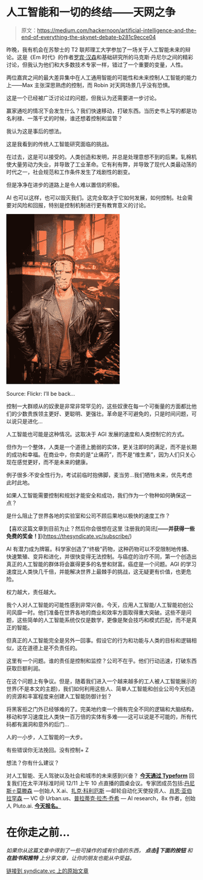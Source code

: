 # 人工智能和一切的终结——天网之争

> 原文：<https://medium.com/hackernoon/artificial-intelligence-and-the-end-of-everything-the-skynet-debate-b281c9ecce04>

昨晚，我有机会在苏黎士的 T2 联邦理工大学参加了一场关于人工智能未来的辩论。这是《Em 时代》的作者[罗宾·汉森](https://medium.com/u/f2c4b64307cc?source=post_page-----b281c9ecce04--------------------------------)和基础研究所的马克斯·丹尼尔之间的精彩讨论，但我认为他们和大多数技术专家一样，错过了一个重要的变量，人性。

两位嘉宾之间的最大差异集中在人工通用智能的可能性和未来控制人工智能的能力上——Max 主张深思熟虑的控制，而 Robin 对天网场景几乎没有恐惧。

这是一个已经被广泛讨论过的问题，但我认为还需要进一步讨论。

赢家通吃的情况下会发生什么？我们快速移动，打破东西。当历史书上写的都是功名利禄、一落千丈的时候，谁还想着控制和监管？

我认为这是事后的想法。

这是我看到的传统人工智能研究面临的挑战。

在过去，这是可以接受的。人类创造和发明，并总是处理意想不到的后果。轧棉机使大量劳动力失业，并导致了工业革命。它有利有弊，并导致了现代人类最动荡的时代之一，社会规范和工作条件发生了戏剧性的剧变。

但是净净在进步的道路上是令人难以置信的积极。

AI 也可以这样，也可以毁灭我们。这完全取决于它如何发展，如何控制。社会需要对风险和回报，特别是控制机制进行更有教育意义的讨论。

![](img/837cc20b681903f59e7cfcd4d3ced559.png)

Source: Flickr: I’ll be back…

控制一大群顺从的奴隶是非常非常罕见的，这些奴隶在每一个可衡量的方面都比他们的少数贵族领主更好、更聪明、更强壮。革命是不可避免的，只是时间问题，可以说只是进化…

人工智能也可能是这种情况。这取决于 AGI 发展的速度和人类控制它的方式。

但作为一个整体，人类是一个道德上脆弱的实体，更关注即时的满足，而不是长期的成功和幸福。在商业中，你卖的是“止痛药”，而不是“维生素”，因为人们只关心现在感觉更好，而不是未来的健康。

例子很多:不安全性行为，考试前临时抱佛脚，麦当劳…我们牺牲未来，优先考虑此时此地。

如果人工智能需要控制和规划才能安全和成功，我们作为一个物种如何确保这一点？

是什么阻止了世界各地的实验室和公司不顾后果地以极快的速度工作？

【喜欢这篇文章到目前为止？然后你会很想在这里 注册我的简讯[**——并获得一些免费的奖金！]**](https://thesyndicate.vc/subscribe/)

AI 有潜力成为牌匾。科学家创造了“终极”药物，这种药物可以不受限制地传播、快速繁殖、变异和进化，并很快变得无法控制。与癌症的治疗不同，第一个创造出真正的人工智能的群体将会赢得更多的名誉和财富。癌症是一个问题。AGI 的学习速度比人类快几千倍，并能解决世界上最棘手的挑战，这无疑更有价值，也更危险。

权力越大，责任越大。

我个人对人工智能的可能性感到非常兴奋。今天，应用人工智能/人工智能初创公司风靡一时。他们准备在世界各地的商业和效率方面取得重大突破。这些不是问题，这些简单的人工智能系统仅仅是数学，更像是聚会技巧和模式匹配，而不是真正的智能。

但真正的人工智能完全是另外一回事。假设它的行为和功能与人类的目标和逻辑相似，这在道德上是不负责任的。

这里有一个问题。谁的责任是控制和监控？公司不在乎。他们行动迅速，打破东西获取巨额利润。

在这个问题上有争议。但是，随着我们进入一个越来越多的工人被人工智能展示的世界(不是本文的主题)，我们如何利用这些人、简单人工智能和创业公司今天创造的资源和丰富程度来创建人工智能防御计划？

将黑客拒之门外已经够难的了。完美地约束一个拥有完全不同的逻辑和大脑结构，移动和学习速度比人类快一百万倍的实体有多难——这可以说是不可能的，所有代码都有漏洞和意外的后门…

人的一小步，人工智能的一大步。

有些错误你无法挽回。没有控制+ Z

想法？你有什么建议？

对人工智能、无人驾驶以及社会和城市的未来感到兴奋？ [**今天通过 Typeform**](http://thesyndicate.vc/aimedium) 回复我们在太平洋标准时间 12/11 上午 10 点直播的圆桌会议。专家团成员包括:[丹尼斯·r·莫滕森](https://medium.com/u/7f708c2fb49c?source=post_page-----b281c9ecce04--------------------------------) —创始人 X.ai、[扎克·科利厄斯](https://medium.com/u/9a59322d9304?source=post_page-----b281c9ecce04--------------------------------) —邮轮自动化天使投资人、[肖恩·亚伯拉罕森](https://medium.com/u/86c3a1178b5c?source=post_page-----b281c9ecce04--------------------------------) — VC @ Urban.us、[普拉蒂克·拉杰·乔希](https://medium.com/u/a7af0c36ef3a?source=post_page-----b281c9ecce04--------------------------------) — AI research，8x 作者，创始人 Pluto.ai. [**今天报名。**](https://syndicatevc.typeform.com/to/VvHTdw)

# 在你走之前…

*如果你从这篇文章中得到了一些可操作的或有价值的东西，* ***点击👏下面的按钮*** *和* ***在脸书和推特*** *上分享文章，让你的朋友也能从中受益。*

[链接到 syndicate.vc 上的原始文章](https://thesyndicate.vc/artificial-intelligence-and-the-end-of-everything%E2%80%8A-%E2%80%8Athe-skynet-debate/)